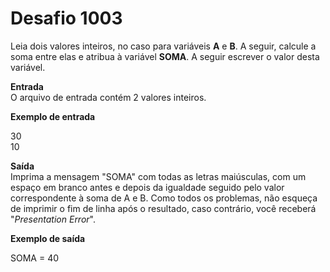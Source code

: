 # Desafio 1003

Leia dois valores inteiros, no caso para variáveis **A** e **B**. A seguir, calcule a soma entre elas e atribua à variável **SOMA**. A seguir escrever o valor desta variável.

**Entrada**  
O arquivo de entrada contém 2 valores inteiros.

**Exemplo de entrada**  

30  
10

**Saída**  
Imprima a mensagem "SOMA" com todas as letras maiúsculas, com um espaço em branco antes e depois da igualdade seguido pelo valor correspondente à soma de A e B. Como todos os problemas, não esqueça de imprimir o fim de linha após o resultado, caso contrário, você receberá 
"_Presentation Error_".

**Exemplo de saída**

SOMA = 40